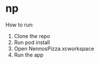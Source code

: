 # np

How to run:

1. Clone the repo
2. Run pod install
3. Open NennosPizza.xcworkspace
4. Run the app

